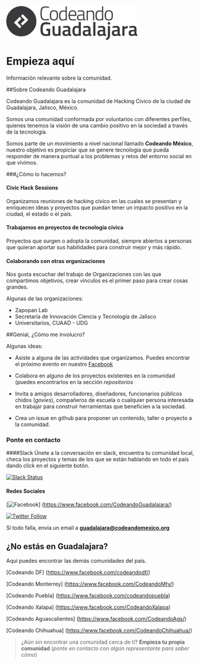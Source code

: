 <img src="logo.png" align="center" width="350px">

# Empieza aquí

Información relevante sobre la comunidad.

##Sobre Codeando Guadalajara

Codeando Guadalajara es la comunidad de Hacking Cívico de la ciudad de Guadalajara, Jalisco, México.

Somos una comunidad conformada por voluntarios con diferentes perfiles, quienes tenemos la visión de una cambio positivo en la sociedad a través de la tecnología.

Somos parte de un movimiento a nivel nacional llamado **Codeando México**, nuestro objetivo es propiciar que se genere tecnología que pueda responder de manera puntual a los problemas y retos del entorno social en que vivimos.

###¿Cómo lo hacemos?

#### Civic Hack Sessions

Organizamos reuniones de hacking cívico en las cuales se presentan y enriquecen ideas y proyectos que puedan tener un impacto positivo en la ciudad, el estado o el país. 

#### Trabajamos en proyectos de tecnología cívica

Proyectos que surgen o adopta la comunidad, siempre abiertos a personas que quieran aportar sus habilidades para construir mejor y más rápido.


#### Colaborando con otras organizaciones

Nos gusta escuchar del trabajo de Organizaciones con las que compartimos objetivos, crear vínculos es el primer paso para crear cosas grandes. 

Algunas de las organizaciones:

- Zapopan Lab
- Secretaría de Innovación Ciencia y Tecnología de Jalisco
- Universitarios, CUAAD - UDG


##Genial, ¿Cómo me involucro?

Algunas ideas:

* Asiste a alguna de las actividades que organizamos. Puedes encontrar el próximo evento en nuestro [Facebook](https://www.facebook.com/CodeandoGuadalajara/)


* Colabora en alguno de los proyectos existentes en la comunidad (puedes encontrarlos en la sección *repositorios*


* Invita a amigos desarrolladores, diseñadores, funcionarios públicos chidos (*govies*), compañeros de escuela o cualquier persona interesada en trabajar para construir herramientas que beneficien a la sociedad.


* Crea un issue en github para proponer un contenido, taller o proyecto a la comunidad.



### Ponte en contacto


####Slack
Únete a la conversación en slack, encuentra tu comunidad local,  checa los proyectos y temas de los que se están hablando en todo el país dando click en el siguiente botón.


[![Slack Status](http://codeandomexico-slack.herokuapp.com/badge.svg)](http://codeandomexico-slack.herokuapp.com/)

#### Redes Sociales

[![Facebook](https://img.shields.io/badge/Facebook-1k-blue.svg
)] (https://www.facebook.com/CodeandoGuadalajara/)

[![Twitter Follow](https://img.shields.io/twitter/follow/codeandoGDL.svg?style=social?maxAge=2592000)](http://twitter.com/@CodeandoGDL)

Si todo falla, envía un email a **guadalajara@codeandomexico.org**

## ¿No estás en Guadalajara?
Aquí puedes encontrar las demás comunidades del país.


[Codeando DF] (https://www.facebook.com/codeandodf/)

[Codeando Monterrey] (https://www.facebook.com/CodeandoMty/)

[Codeando Puebla] (https://www.facebook.com/codeandopuebla)

[Codeando Xalapa] (https://www.facebook.com/CodeandoXalapa)

[Codeando Aguascalientes] (https://www.facebook.com/CodeandoAgs/)

[Codeando Chihuahua] (https://www.facebook.com/CodeandoChihuahua/)

> ¿Aún sin encontrar una comunidad cerca de tí? **Empieza tu propia comunidad** (*ponte en contacto con algún representante para saber cómo*)


